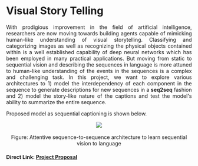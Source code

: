 # Visual Story Telling

<p align="justify"> 
With prodigious improvement in the field of artificial intelligence, researchers are now moving towards building agents capable of mimicking human-like understanding of visual storytelling. Classifying and categorizing images as well as recognizing the physical objects contained within is a well established capability of deep neural networks which has been employed in many practical applications. But moving from static to sequential vision and describing the sequences in language is more attuned to human-like understanding of the events in the sequences is a complex  and challenging task. In this project, we want to explore various architectures to 1) model the interdependency of each component in the sequence to generate descriptions for new sequences in a <b>seq2seq</b> fashion and 2) model the story-like nature of the captions and test the model's ability to summarize the entire sequence.
<p align="justify">

<p align="justify">
Proposed model as sequential captioning is shown below.
<p align="justify">

<p align="center">
<img src="http://i.imgur.com/vnTpRc3.png">
<br><br> Figure: Attentive sequence-to-sequence architecture to learn sequential vision to language
<p align="center">

#### Direct Link: [Project Proposal](https://drive.google.com/file/d/0B8ZGlkqDw7hFTjlYOVVCcFMtLTQ/view?usp=sharing)
